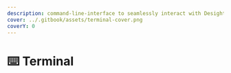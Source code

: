```yaml
---
description: command-line-interface to seamlessly interact with Desights Protocol locally
cover: ../.gitbook/assets/terminal-cover.png
coverY: 0
---
```


# ⌨️ Terminal

